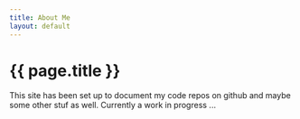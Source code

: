 ```yaml
---
title: About Me
layout: default
---
```

# {{ page.title }}

This site has been set up to document my code repos on github and maybe some other stuf as well.
Currently a work in progress ...

